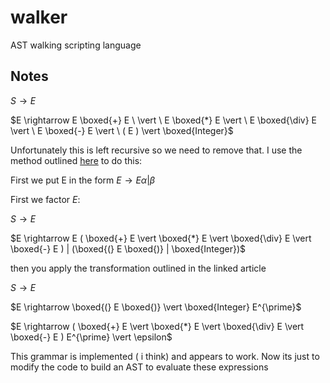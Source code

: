 # walker

AST walking scripting language



## Notes

$S \rightarrow E$ 

$E \rightarrow   E \boxed{+} E \ \vert   \  E \boxed{*} E  \vert \  E \boxed{\div} E  \vert \  E \boxed{-} E  \vert \  ( E ) \vert \boxed{Integer}$

Unfortunately this is left recursive so we need to remove that. I use the method outlined [here](https://www.csd.uwo.ca/~mmorenom/CS447/Lectures/Syntax.html/node8.html) to do this:

First we put E in the form $E \rightarrow E\alpha \vert \beta$

First we factor $E$:

$S \rightarrow E$

$E \rightarrow E ( \boxed{+} E \vert \boxed{*} E \vert \boxed{\div} E \vert \boxed{-} E ) | (\boxed{(} E \boxed{)}  | \boxed{Integer})$ 

then you apply the transformation outlined in the linked article 

$S \rightarrow E$

$E \rightarrow \boxed{(} E \boxed{)} \vert \boxed{Integer} E^{\prime}$

$E \rightarrow ( \boxed{+} E \vert \boxed{*} E \vert \boxed{\div} E \vert \boxed{-} E ) E^{\prime} \vert \epsilon$

This grammar is implemented ( i think) and appears to work. Now its just to modify the code to build an AST to evaluate these expressions
